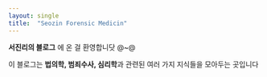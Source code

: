 ```yaml
---
layout: single
title:  "Seozin Forensic Medicin"
---
```


**서진리의 블로그** 에 온 걸 환영합니닷 @~@

이 블로그는 **법의학, 범죄수사, 심리학**과 관련된 여러 가지 지식들을 모아두는 곳입니다
